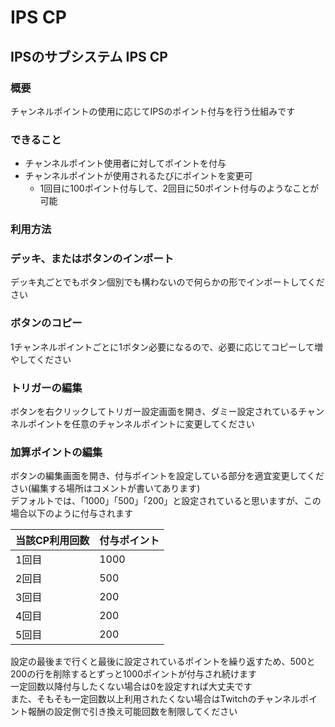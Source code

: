 # IPS CP
## IPSのサブシステム IPS CP
### 概要
チャンネルポイントの使用に応じてIPSのポイント付与を行う仕組みです

### できること
* チャンネルポイント使用者に対してポイントを付与
* チャンネルポイントが使用されるたびにポイントを変更可
  * 1回目に100ポイント付与して、2回目に50ポイント付与のようなことが可能

### 利用方法
### デッキ、またはボタンのインポート
デッキ丸ごとでもボタン個別でも構わないので何らかの形でインポートしてください

### ボタンのコピー
1チャンネルポイントごとに1ボタン必要になるので、必要に応じてコピーして増やしてください

### トリガーの編集
ボタンを右クリックしてトリガー設定画面を開き、ダミー設定されているチャンネルポイントを任意のチャンネルポイントに変更してください

### 加算ポイントの編集
ボタンの編集画面を開き、付与ポイントを設定している部分を適宜変更してください(編集する場所はコメントが書いてあります)  
デフォルトでは、「1000」「500」「200」と設定されていると思いますが、この場合以下のように付与されます

| 当該CP利用回数 | 付与ポイント |
|------|------|
| 1回目 | 1000 |
| 2回目 | 500 |
| 3回目 | 200 |
| 4回目 | 200 |
| 5回目 | 200 |

設定の最後まで行くと最後に設定されているポイントを繰り返すため、500と200の行を削除するとずっと1000ポイントが付与され続けます  
一定回数以降付与したくない場合は0を設定すれば大丈夫です  
また、そもそも一定回数以上利用されたくない場合はTwitchのチャンネルポイント報酬の設定側で引き換え可能回数を制限してください

